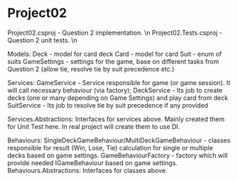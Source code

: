 # Project02
Project02.csproj - Question 2 implementation. \n
Project02.Tests.csproj - Question 2 unit tests. \n

Models:
  Deck - model for card deck
  Card - model for card
  Suit - enum of suits
  GameSettings - settings for the game, base on different tasks from Question 2 (allow tie, resolve tie by suit precedence etc.)

Services: 
  GameService - Service responsible for game (or game session). It will call necessary behaviour (via factory);
  DeckService - Its job to create decks (one or many depending on Game Settings) and play card from deck
  SuitService - Its job to resolve tie by suit precedence if any provided

Services.Abstractions:
  Interfaces for services above. Mainly created them for Unit Test here. In real project will create them to use DI.
  
Behaviours:
  SingleDeckGameBehaviour/MultiDeckGameBehaviour - classes responsible for result (Win, Lose, Tie) calculation for single or multiple decks based on game settings.
  GameBehaviourFactory - factory which will provide needed IGameBehaviour based on game settings.
Behaviours.Abstractions:
  Interfaces for classes above.
  
